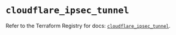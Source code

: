 # `cloudflare_ipsec_tunnel`

Refer to the Terraform Registry for docs: [`cloudflare_ipsec_tunnel`](https://registry.terraform.io/providers/cloudflare/cloudflare/4.39.0/docs/resources/ipsec_tunnel).
